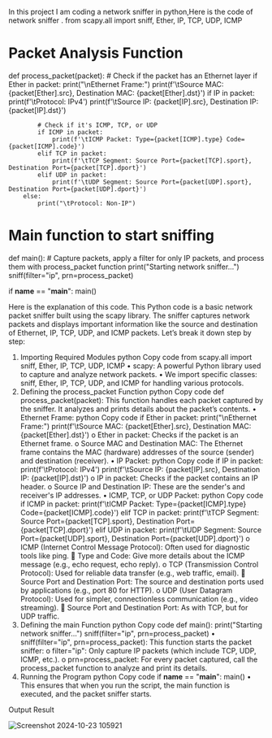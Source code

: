 In this project I am coding a network sniffer in python,Here is the code of network sniffer .
from scapy.all import sniff, Ether, IP, TCP, UDP, ICMP

# Packet Analysis Function
def process_packet(packet):
    # Check if the packet has an Ethernet layer
    if Ether in packet:
        print("\nEthernet Frame:")
        print(f'\tSource MAC: {packet[Ether].src}, Destination MAC: {packet[Ether].dst}')
        if IP in packet:
            print(f'\tProtocol: IPv4')
            print(f'\tSource IP: {packet[IP].src}, Destination IP: {packet[IP].dst}')

            # Check if it's ICMP, TCP, or UDP
            if ICMP in packet:
                print(f'\tICMP Packet: Type={packet[ICMP].type} Code={packet[ICMP].code}')
            elif TCP in packet:
                print(f'\tTCP Segment: Source Port={packet[TCP].sport}, Destination Port={packet[TCP].dport}')
            elif UDP in packet:
                print(f'\tUDP Segment: Source Port={packet[UDP].sport}, Destination Port={packet[UDP].dport}')
        else:
            print("\tProtocol: Non-IP")

# Main function to start sniffing
def main():
    # Capture packets, apply a filter for only IP packets, and process them with process_packet function
    print("Starting network sniffer...")
    sniff(filter="ip", prn=process_packet)

if __name__ == "__main__":
    main()

Here is the explanation of this code.
This Python code is a basic network packet sniffer built using the scapy library. The sniffer captures network packets and displays important information like the source and destination of Ethernet, IP, TCP, UDP, and ICMP packets.
Let’s break it down step by step:
1. Importing Required Modules
python
Copy code
from scapy.all import sniff, Ether, IP, TCP, UDP, ICMP
•	scapy: A powerful Python library used to capture and analyze network packets.
•	We import specific classes: sniff, Ether, IP, TCP, UDP, and ICMP for handling various protocols.
2. Defining the process_packet Function
python
Copy code
def process_packet(packet):
This function handles each packet captured by the sniffer. It analyzes and prints details about the packet’s contents.
•	Ethernet Frame:
python
Copy code
if Ether in packet:
    print("\nEthernet Frame:")
    print(f'\tSource MAC: {packet[Ether].src}, Destination MAC: {packet[Ether].dst}')
o	Ether in packet: Checks if the packet is an Ethernet frame.
o	Source MAC and Destination MAC: The Ethernet frame contains the MAC (hardware) addresses of the source (sender) and destination (receiver).
•	IP Packet:
python
Copy code
if IP in packet:
    print(f'\tProtocol: IPv4')
    print(f'\tSource IP: {packet[IP].src}, Destination IP: {packet[IP].dst}')
o	IP in packet: Checks if the packet contains an IP header.
o	Source IP and Destination IP: These are the sender's and receiver's IP addresses.
•	ICMP, TCP, or UDP Packet:
python
Copy code
if ICMP in packet:
    print(f'\tICMP Packet: Type={packet[ICMP].type} Code={packet[ICMP].code}')
elif TCP in packet:
    print(f'\tTCP Segment: Source Port={packet[TCP].sport}, Destination Port={packet[TCP].dport}')
elif UDP in packet:
    print(f'\tUDP Segment: Source Port={packet[UDP].sport}, Destination Port={packet[UDP].dport}')
o	ICMP (Internet Control Message Protocol): Often used for diagnostic tools like ping.
	Type and Code: Give more details about the ICMP message (e.g., echo request, echo reply).
o	TCP (Transmission Control Protocol): Used for reliable data transfer (e.g., web traffic, email).
	Source Port and Destination Port: The source and destination ports used by applications (e.g., port 80 for HTTP).
o	UDP (User Datagram Protocol): Used for simpler, connectionless communication (e.g., video streaming).
	Source Port and Destination Port: As with TCP, but for UDP traffic.
3. Defining the main Function
python
Copy code
def main():
    print("Starting network sniffer...")
    sniff(filter="ip", prn=process_packet)
•	sniff(filter="ip", prn=process_packet): This function starts the packet sniffer:
o	filter="ip": Only capture IP packets (which include TCP, UDP, ICMP, etc.).
o	prn=process_packet: For every packet captured, call the process_packet function to analyze and print its details.
4. Running the Program
python
Copy code
if __name__ == "__main__":
    main()
•	This ensures that when you run the script, the main function is executed, and the packet sniffer starts.

Output Result

 
![Screenshot 2024-10-23 105921](https://github.com/user-attachments/assets/6330f279-6a11-4ff5-aa02-6c8016ec8c67)

